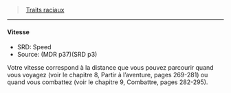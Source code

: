 ﻿---
!GenericItem
Name: Vitesse
AltName: Speed
Source: (MDR p37)(SRD p3)
Id: races_hd.md#vitesse
ParentLink: races_hd.md#traits-raciaux
ParentName: Traits raciaux
NameLevel: 4
Attributes:
  Name: Vitesse
  Markdown: >+
    #### <!--Name-->Vitesse<!--/Name-->


    - SRD: <!--AltName-->Speed<!--/AltName-->

    - Source: <!--Source-->(MDR p37)(SRD p3)<!--/Source-->


    Votre vitesse correspond à la distance que vous pouvez parcourir quand vous voyagez (voir le chapitre 8, Partir à l’aventure, pages 269-281) ou quand vous combattez (voir le chapitre 9, Combattre, pages 282-295).

  AltName: Speed
  Source: (MDR p37)(SRD p3)
AttributesDictionary: >+
  Name: Vitesse

  Markdown: >+

    #### <!--Name-->Vitesse<!--/Name-->





    - SRD: <!--AltName-->Speed<!--/AltName-->



    - Source: <!--Source-->(MDR p37)(SRD p3)<!--/Source-->





    Votre vitesse correspond à la distance que vous pouvez parcourir quand vous voyagez (voir le chapitre 8, Partir à l’aventure, pages 269-281) ou quand vous combattez (voir le chapitre 9, Combattre, pages 282-295).



  AltName: Speed

  Source: (MDR p37)(SRD p3)

---
> [Traits raciaux](hd_races_traits_raciaux.md)

---

#### Vitesse

- SRD: Speed
- Source: (MDR p37)(SRD p3)

Votre vitesse correspond à la distance que vous pouvez parcourir quand vous voyagez (voir le chapitre 8, Partir à l’aventure, pages 269-281) ou quand vous combattez (voir le chapitre 9, Combattre, pages 282-295).

